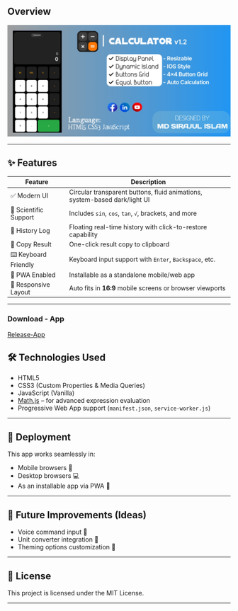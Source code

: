 ## Overview

![Calculator](assets/Preview.jpg)          

---

## ✨ Features

| Feature                          | Description                                                                 |
|----------------------------------|-----------------------------------------------------------------------------|
| ✅ Modern UI                     | Circular transparent buttons, fluid animations, system-based dark/light UI |
| 🔢 Scientific Support            | Includes `sin`, `cos`, `tan`, `√`, brackets, and more                      |
| 🧠 History Log                   | Floating real-time history with click-to-restore capability                |
| 🔘 Copy Result                   | One-click result copy to clipboard                                         |
| ⌨️ Keyboard Friendly             | Keyboard input support with `Enter`, `Backspace`, etc.                     |
| 📱 PWA Enabled                   | Installable as a standalone mobile/web app                                 |
| 📐 Responsive Layout             | Auto fits in **16:9** mobile screens or browser viewports                  |

---

### Download - App
[Release-App](https://github.com/MSI-Sirajul/Calculator/releases/download/Calculator_1.2)

## 🛠️ Technologies Used

- HTML5
- CSS3 (Custom Properties & Media Queries)
- JavaScript (Vanilla)
- [Math.js](https://mathjs.org/) – for advanced expression evaluation
- Progressive Web App support (`manifest.json`, `service-worker.js`)

---

## 🚀 Deployment

This app works seamlessly in:

- Mobile browsers 📱
- Desktop browsers 💻
- As an installable app via PWA 💾

---

## 🧩 Future Improvements (Ideas)

- Voice command input 🎤  
- Unit converter integration 📏  
- Theming options customization 🎨  

---

## 📜 License

This project is licensed under the MIT License.

---
